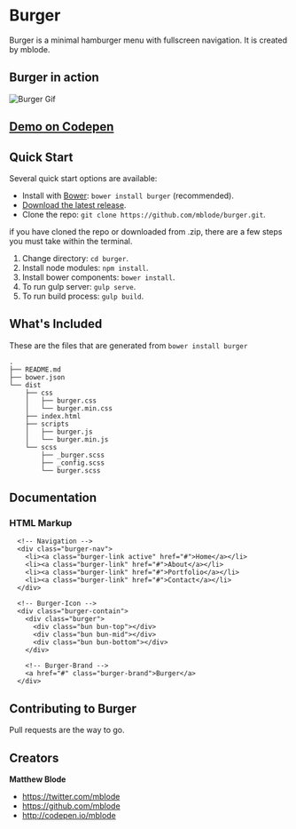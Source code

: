 # Burger
Burger is a minimal hamburger menu with fullscreen navigation. It is created by mblode.

## Burger in action
![Burger Gif](http://i.imgur.com/spSuHHZ.gif)

## [Demo on Codepen](http://codepen.io/mblode/pen/qEGWwB)

## Quick Start
Several quick start options are available:

- Install with [Bower](http://bower.io): `bower install burger` (recommended).
- [Download the latest release](https://github.com/mblode/burger/archive/master.zip).
- Clone the repo: `git clone https://github.com/mblode/burger.git`.

if you have cloned the repo or downloaded from .zip, there are a few steps you must take within the terminal.

1. Change directory: `cd burger`.
2. Install node modules: `npm install`.
3. Install bower components: `bower install`.
4. To run gulp server: `gulp serve`.
5. To run build process: `gulp build`.


## What's Included
These are the files that are generated from `bower install burger`

```
.
├── README.md
├── bower.json
└── dist
    ├── css
    │   ├── burger.css
    │   └── burger.min.css
    ├── index.html
    ├── scripts
    │   ├── burger.js
    │   └── burger.min.js
    └── scss
        ├── _burger.scss
        ├── _config.scss
        └── burger.scss
```

## Documentation
### HTML Markup
```
  <!-- Navigation -->
  <div class="burger-nav">
    <li><a class="burger-link active" href="#">Home</a></li>
    <li><a class="burger-link" href="#">About</a></li>
    <li><a class="burger-link" href="#">Portfolio</a></li>
    <li><a class="burger-link" href="#">Contact</a></li>
  </div>

  <!-- Burger-Icon -->
  <div class="burger-contain">
    <div class="burger">
      <div class="bun bun-top"></div>
      <div class="bun bun-mid"></div>
      <div class="bun bun-bottom"></div>
    </div>

    <!-- Burger-Brand -->
    <a href="#" class="burger-brand">Burger</a>
  </div>
```

## Contributing to Burger

Pull requests are the way to go.


## Creators

**Matthew Blode**
- <https://twitter.com/mblode>
- <https://github.com/mblode>
- <http://codepen.io/mblode>
